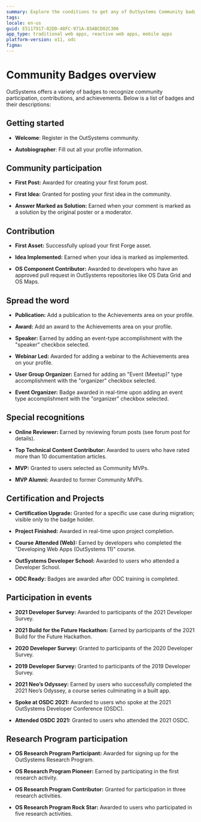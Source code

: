 ```yaml
---
summary: Explore the conditions to get any of OutSystems Community badges.
tags:
locale: en-us
guid: E5117917-82DD-48FC-971A-85ABCD02C306
app_type: traditional web apps, reactive web apps, mobile apps
platform-version: o11, odc
figma:
---
```


# Community Badges overview

OutSystems offers a variety of badges to recognize community participation, contributions, and achievements. Below is a list of badges and their descriptions:

## Getting started

* **Welcome**: Register in the OutSystems community.

* **Autobiographer**: Fill out all your profile information.

## Community participation

* **First Post:** Awarded for creating your first forum post.

* **First Idea:** Granted for posting your first idea in the community.

* **Answer Marked as Solution:** Earned when your comment is marked as a solution by the original poster or a moderator.

## Contribution

* **First Asset:** Successfully upload your first Forge asset.

* **Idea Implemented:** Earned when your idea is marked as implemented.

* **OS Component Contributor:** Awarded to developers who have an approved pull request in OutSystems repositories like OS Data Grid and OS Maps.

## Spread the word

* **Publication:** Add a publication to the Achievements area on your profile.

* **Award:** Add an award to the Achievements area on your profile.

* **Speaker:** Earned by adding an event-type accomplishment with the "speaker" checkbox selected.

* **Webinar Led:** Awarded for adding a webinar to the Achievements area on your profile.

* **User Group Organizer:** Earned for adding an "Event (Meetup)" type accomplishment with the "organizer" checkbox selected.

* **Event Organizer:** Badge awarded in real-time upon adding an event type accomplishment with the "organizer" checkbox selected.

## Special recognitions

* **Online Reviewer:** Earned by reviewing forum posts (see forum post for details).

* **Top Technical Content Contributor:** Awarded to users who have rated more than 10 documentation articles.

* **MVP:** Granted to users selected as Community MVPs.

* **MVP Alumni:** Awarded to former Community MVPs.

## Certification and Projects

* **Certification Upgrade:** Granted for a specific use case during migration; visible only to the badge holder.

* **Project Finished:** Awarded in real-time upon project completion.

* **Course Attended (Web):** Earned by developers who completed the "Developing Web Apps (OutSystems 11)" course.

* **OutSystems Developer School:** Awarded to users who attended a Developer School.

* **ODC Ready:** Badges are awarded after ODC training is completed.

## Participation in events

* **2021 Developer Survey:** Awarded to participants of the 2021 Developer Survey.

* **2021 Build for the Future Hackathon:** Earned by participants of the 2021 Build for the Future Hackathon.

* **2020 Developer Survey:** Granted to participants of the 2020 Developer Survey.

* **2019 Developer Survey:** Granted to participants of the 2019 Developer Survey.

* **2021 Neo’s Odyssey:** Earned by users who successfully completed the 2021 Neo’s Odyssey, a course series culminating in a built app.

* **Spoke at OSDC 2021:** Awarded to users who spoke at the 2021 OutSystems Developer Conference (OSDC).

* **Attended OSDC 2021:** Granted to users who attended the 2021 OSDC.

## Research Program participation

* **OS Research Program Participant:** Awarded for signing up for the OutSystems Research Program.

* **OS Research Program Pioneer:** Earned by participating in the first research activity.

* **OS Research Program Contributor:** Granted for participation in three research activities.

* **OS Research Program Rock Star:** Awarded to users who participated in five research activities.
